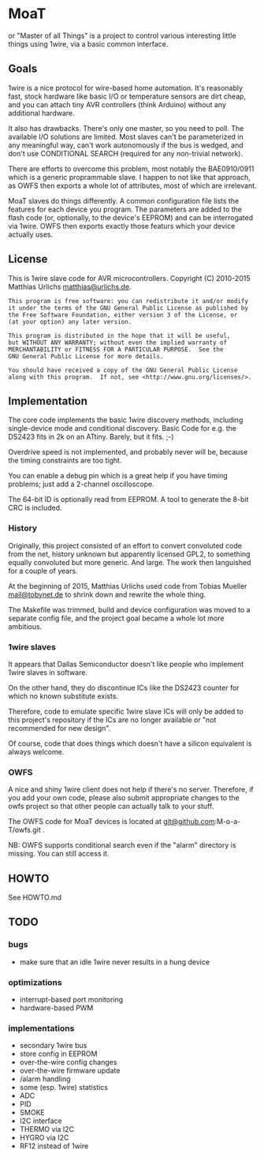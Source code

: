 # MoaT

or "Master of all Things" is a project to control various interesting
little things using 1wire, via a basic common interface.

## Goals

1wire is a nice protocol for wire-based home automation. It's reasonably
fast, stock hardware like basic I/O or temperature sensors are dirt cheap,
and you can attach tiny AVR controllers (think Arduino) without any
additional hardware.

It also has drawbacks. There's only one master, so you need to poll.
The available I/O solutions are limited. Most slaves can't be parameterized
in any meaningful way, can't work autonomously if the bus is wedged, and
don't use CONDITIONAL SEARCH (required for any non-trivial network).

There are efforts to overcome this problem, most notably the BAE0910/0911
which is a generic proprammable slave. I happen to not like that approach,
as OWFS then exports a whole lot of attributes, most of which are
irrelevant.

MoaT slaves do things differently. A common configuration file lists the
features for each device you program. The parameters are added to the flash
code (or, optionally, to the device's EEPROM) and can be interrogated via
1wire. OWFS then exports exactly those featurs which your device actually
uses.

## License

This is 1wire slave code for AVR microcontrollers.
Copyright (C) 2010-2015 Matthias Urlichs <matthias@urlichs.de>.


    This program is free software: you can redistribute it and/or modify
    it under the terms of the GNU General Public License as published by
    the Free Software Foundation, either version 3 of the License, or
    (at your option) any later version.

    This program is distributed in the hope that it will be useful,
    but WITHOUT ANY WARRANTY; without even the implied warranty of
    MERCHANTABILITY or FITNESS FOR A PARTICULAR PURPOSE.  See the
    GNU General Public License for more details.

    You should have received a copy of the GNU General Public License
    along with this program.  If not, see <http://www.gnu.org/licenses/>.

## Implementation

The core code implements the basic 1wire discovery methods, including
single-device mode and conditional discovery.
Basic Code for e.g. the DS2423 fits in 2k on an ATtiny.
Barely, but it fits. ;-)

Overdrive speed is not implemented, and probably never will be,
because the timing constraints are too tight.

You can enable a debug pin which is a great help if you have timing
problems; just add a 2-channel oscilloscope.

The 64-bit ID is optionally read from EEPROM. A tool to generate the
8-bit CRC is included.

### History

Originally, this project consisted of an effort to convert convoluted code
from the net, history unknown but apparently licensed GPL2, to something
equally convoluted but more generic. And large. The work then languished
for a couple of years.

At the beginning of 2015, Matthias Urlichs used code from Tobias Mueller
<mail@tobynet.de> to shrink down and rewrite the whole thing.

The Makefile was trimmed, build and device configuration was moved to a
separate config file, and the project goal became a whole lot more
ambitious.

### 1wire slaves

It appears that Dallas Semiconductor doesn't like people who
implement 1wire slaves in software.

On the other hand, they do discontinue ICs like the DS2423 counter
for which no known substitute exists.

Therefore, code to emulate specific 1wire slave ICs will only be added to
this project's repository if the ICs are no longer available or "not
recommended for new design".

Of course, code that does things which doesn't have a silicon equivalent is
always welcome.

### OWFS

A nice and shiny 1wire client does not help if there's no server.
Therefore, if you add your own code, please also submit
appropriate changes to the owfs project so that other people 
can actually talk to your stuff.

The OWFS code for MoaT devices is located at
git@github.com:M-o-a-T/owfs.git .

NB: OWFS supports conditional search even if the "alarm" directory is
missing. You can still access it.

## HOWTO

See HOWTO.md

## TODO

### bugs

* make sure that an idle 1wire never results in a hung device

### optimizations

* interrupt-based port monitoring
* hardware-based PWM

### implementations

* secondary 1wire bus
* store config in EEPROM
* over-the-wire config changes
* over-the-wire firmware update
* /alarm handling
* some (esp. 1wire) statistics
* ADC
* PID
* SMOKE
* I2C interface
* THERMO via I2C
* HYGRO via I2C
* RF12 instead of 1wire

